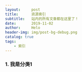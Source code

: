 ```yaml
---
layout:     post
title:      资源索引
subtitle:   站内的所有文章都在这里了！
date:       2019-11-02
author:     Helo
header-img: img/post-bg-debug.png
catalog: true
tags:
    - 索引
---
```


### 1. 我是分类1
